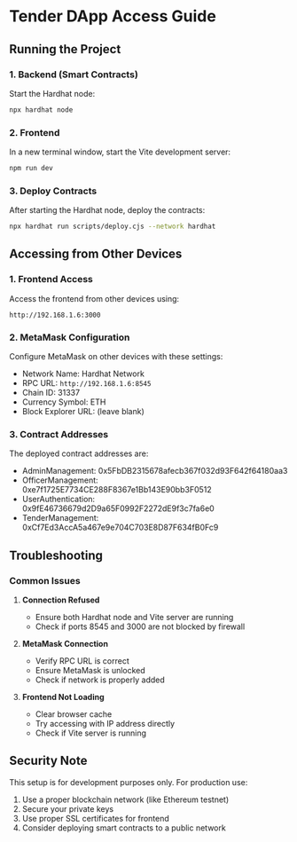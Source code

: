 # Tender DApp Access Guide

## Running the Project

### 1. Backend (Smart Contracts)
Start the Hardhat node:
```bash
npx hardhat node
```

### 2. Frontend
In a new terminal window, start the Vite development server:
```bash
npm run dev
```

### 3. Deploy Contracts
After starting the Hardhat node, deploy the contracts:
```bash
npx hardhat run scripts/deploy.cjs --network hardhat
```

## Accessing from Other Devices

### 1. Frontend Access
Access the frontend from other devices using:
```
http://192.168.1.6:3000
```

### 2. MetaMask Configuration
Configure MetaMask on other devices with these settings:
- Network Name: Hardhat Network
- RPC URL: `http://192.168.1.6:8545`
- Chain ID: 31337
- Currency Symbol: ETH
- Block Explorer URL: (leave blank)

### 3. Contract Addresses
The deployed contract addresses are:
- AdminManagement: 0x5FbDB2315678afecb367f032d93F642f64180aa3
- OfficerManagement: 0xe7f1725E7734CE288F8367e1Bb143E90bb3F0512
- UserAuthentication: 0x9fE46736679d2D9a65F0992F2272dE9f3c7fa6e0
- TenderManagement: 0xCf7Ed3AccA5a467e9e704C703E8D87F634fB0Fc9

## Troubleshooting

### Common Issues
1. **Connection Refused**
   - Ensure both Hardhat node and Vite server are running
   - Check if ports 8545 and 3000 are not blocked by firewall

2. **MetaMask Connection**
   - Verify RPC URL is correct
   - Ensure MetaMask is unlocked
   - Check if network is properly added

3. **Frontend Not Loading**
   - Clear browser cache
   - Try accessing with IP address directly
   - Check if Vite server is running

## Security Note
This setup is for development purposes only. For production use:
1. Use a proper blockchain network (like Ethereum testnet)
2. Secure your private keys
3. Use proper SSL certificates for frontend
4. Consider deploying smart contracts to a public network
